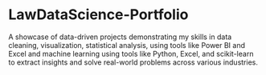 # LawDataScience-Portfolio
A showcase of data-driven projects demonstrating my skills in data cleaning, visualization, statistical analysis, using tools like Power BI and Excel and machine learning using tools like Python, Excel, and scikit-learn to extract insights and solve real-world problems across various industries.

